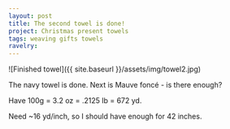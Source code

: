 ```yaml
---
layout: post
title: The second towel is done!
project: Christmas present towels
tags: weaving gifts towels
ravelry:
---
```

![Finished towel]({{ site.baseurl }}/assets/img/towel2.jpg)

The navy towel is done. Next is Mauve foncé - is there enough?

Have 100g = 3.2 oz = .2125 lb = 672 yd.

Need ~16 yd/inch, so I should have enough for 42 inches.